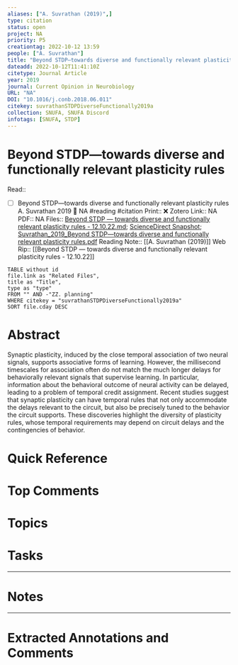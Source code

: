 ```yaml
---
aliases: ["A. Suvrathan (2019)",]
type: citation
status: open
project: NA
priority: P5
creationtag: 2022-10-12 13:59
people: ["A. Suvrathan"]
title: "Beyond STDP—towards diverse and functionally relevant plasticity rules"
dateadd: 2022-10-12T11:41:10Z
citetype: Journal Article
year: 2019
journal: Current Opinion in Neurobiology
URL: "NA"
DOI: "10.1016/j.conb.2018.06.011"
citekey: suvrathanSTDPDiverseFunctionally2019a
collection: SNUFA, SNUFA Discord
infotags: [SNUFA, STDP]
---
```


# Beyond STDP—towards diverse and functionally relevant plasticity rules
Read:: 
- [ ] Beyond STDP—towards diverse and functionally relevant plasticity rules A. Suvrathan 2019 🛫 NA #reading #citation
Print::  ❌
Zotero Link:: NA
PDF:: NA
Files:: [Beyond STDP — towards diverse and functionally relevant plasticity rules - 12.10.22.md](file:////home/michaelt/Downloads/MarkDown%20Clips/Beyond%20STDP%20%E2%80%94%20towards%20diverse%20and%20functionally%20relevant%20plasticity%20rules%20-%2012.10.22.md); [ScienceDirect Snapshot](file:////home/michaelt/Insync/m@tarlton.info/Google%20Drive/06.%20Zotero/storage/VA75FBB2/S0959438818301065.html); [Suvrathan_2019_Beyond STDP—towards diverse and functionally relevant plasticity rules.pdf](file:////home/michaelt/Insync/m@tarlton.info/Google%20Drive/06.%20Zotero/storage/7G3NBXDR/Suvrathan_2019_Beyond%20STDP%E2%80%94towards%20diverse%20and%20functionally%20relevant%20plasticity%20rules.pdf)
Reading Note:: [[A. Suvrathan (2019)]]
Web Rip:: [[Beyond STDP — towards diverse and functionally relevant plasticity rules - 12.10.22]]

```dataview
TABLE without id
file.link as "Related Files",
title as "Title",
type as "type"
FROM "" AND -"ZZ. planning"
WHERE citekey = "suvrathanSTDPDiverseFunctionally2019a" 
SORT file.cday DESC
```

# Abstract
Synaptic plasticity, induced by the close temporal association of two neural signals, supports associative forms of learning. However, the millisecond timescales for association often do not match the much longer delays for behaviorally relevant signals that supervise learning. In particular, information about the behavioral outcome of neural activity can be delayed, leading to a problem of temporal credit assignment. Recent studies suggest that synaptic plasticity can have temporal rules that not only accommodate the delays relevant to the circuit, but also be precisely tuned to the behavior the circuit supports. These discoveries highlight the diversity of plasticity rules, whose temporal requirements may depend on circuit delays and the contingencies of behavior.

# Quick Reference


# Top Comments


# Topics


# Tasks


----
# Notes


----
# Extracted Annotations and Comments